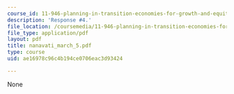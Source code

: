 ```yaml
---
course_id: 11-946-planning-in-transition-economies-for-growth-and-equity-spring-2004
description: 'Response #4.'
file_location: /coursemedia/11-946-planning-in-transition-economies-for-growth-and-equity-spring-2004/ae16978c96c4b194ce0706eac3d93424_nanavati_march_5.pdf
file_type: application/pdf
layout: pdf
title: nanavati_march_5.pdf
type: course
uid: ae16978c96c4b194ce0706eac3d93424

---
```

None
